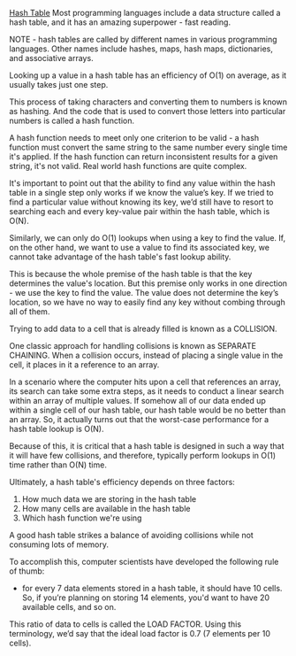 <u>Hash Table</u>
Most programming languages include a data structure called a hash table, and it has an amazing superpower - fast reading.

NOTE - hash tables are called by different names in various programming languages. Other names include hashes, maps, hash maps, dictionaries, and associative arrays.

Looking up a value in a hash table has an efficiency of O(1) on average, as it usually takes just one step.

This process of taking characters and converting them to numbers is known as hashing. And the code that is used to convert those letters into particular numbers is called a hash function.

A hash function needs to meet only one criterion to be valid - a hash function must convert the same string to the same number every single time it's applied. If the hash function can return inconsistent results for a given string, it's not valid. Real world hash functions are quite complex.

It's important to point out that the ability to find any value within the hash table in a single step only works if we know the value’s key. 
If we tried to find a particular value without knowing its key, we’d still have to resort to searching each and every key-value pair within the hash table, which is O(N).

Similarly, we can only do O(1) lookups when using a key to find the value. If, on the other hand, we want to use a value to find its associated key, we cannot take advantage of the hash table's fast lookup ability.

This is because the whole premise of the hash table is that the key determines the value's location. But this premise only works in one direction - we use the key to find the value.  The value does not determine the key’s location, so we have no way to easily find any key without combing through all of them.

Trying to add data to a cell that is already filled is known as a COLLISION.

One classic approach for handling collisions is known as SEPARATE CHAINING. When a collision occurs, instead of placing a single value in the cell, it places in it a reference to an array.

In a scenario where the computer hits upon a cell that references an array, its search can take some extra steps, as it needs to conduct a linear search within an array of multiple values. If somehow all of our data ended up within a single cell of our hash table, our hash table would be no better than an array. So, it actually turns out that the worst-case performance for a hash table lookup is O(N).

Because of this, it is critical that a hash table is designed in such a way that it will have few collisions, and therefore, typically perform lookups in O(1) time rather than O(N) time.

Ultimately, a hash table's efficiency depends on three factors:
1. How much data we are storing in the hash table
2. How many cells are available in the hash table
3. Which hash function we're using

A good hash table strikes a balance of avoiding collisions while not consuming lots of memory.

To accomplish this, computer scientists have developed the following rule of thumb: 
- for every 7 data elements stored in a hash table, it should have 10 cells. So, if you’re planning on storing 14 elements, you'd want to have 20 available cells, and so on.

This ratio of data to cells is called the LOAD FACTOR. 
Using this terminology, we’d say that the ideal load factor is 0.7 (7 elements per 10 cells).